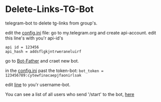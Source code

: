 # Delete-Links-TG-Bot
telegram-bot to delete tg-links from group's.

edit the [config.ini](https://github.com/M100achuz2/Delete-Links-TG-Bot/blob/main/bot/config_bot/config.ini) file:
go to my.telegram.org and create api-account.
edit this line's with you'r api-id's
```
api id = 123456
api_hash = addsflgkjntrweraneluirf
```
go to [Bot-Father](t.me/BotFather) and craet new bot.

in the [config.ini](https://github.com/M100achuz2/Delete-Links-TG-Bot/blob/main/bot/config_bot/config.ini) past the token-bot:
```bot_token = 123456789:cytewfinacaepjfaonirlsak```

edit [line](https://github.com/M100achuz2/Delete-Links-TG-Bot/blob/8c37f680177ed71caa2b7c63b0edaf263ddb4281/bot/private.py#L9) to you'r username-bot.

You can see a list of all users who send '/start' to the bot, [here](https://github.com/M100achuz2/Delete-Links-TG-Bot/blob/main/bot/json_bot/users.json)
